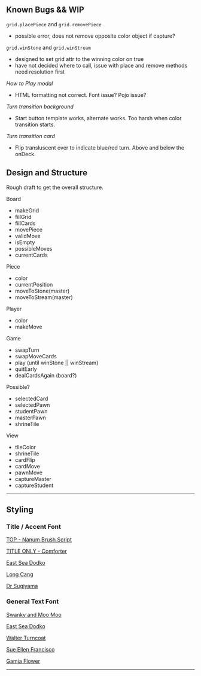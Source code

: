 ## Known Bugs && WIP
 
`grid.placePiece` and `grid.removePiece`
  - possible error, does not remove opposite color object if capture?


`grid.winStone` and `grid.winStream`
  - designed to set grid attr to the winning color on true
  - have not decided where to call, issue with place and remove methods need resolution first

*How to Play modal*
- HTML formatting not correct.  Font issue? Pojo issue?


*Turn transition background*
- Start button template works, alternate works.  Too harsh when color transition starts.

*Turn transition card* 
- Flip transluscent over to indicate blue/red turn. Above and below the onDeck.



## Design and Structure

Rough draft to get the overall structure.

Board
- makeGrid
- fillGrid
- fillCards
- movePiece
- validMove
- isEmpty
- possibleMoves
- currentCards

Piece
- color 
- currentPosition
- moveToStone(master)
- moveToStream(master)

Player
- color
- makeMove
  
Game
- swapTurn
- swapMoveCards
- play (until winStone || winStream)
- quitEarly
- dealCardsAgain   (board?)

Possible?
- selectedCard
- selectedPawn
- studentPawn
- masterPawn
- shrineTile

View
- tileColor
- shrineTile
- cardFlip
- cardMove
- pawnMove
- captureMaster
- captureStudent

---

## Styling 

### Title / Accent Font
[TOP - Nanum Brush Script](https://fonts.google.com/specimen/Nanum+Brush+Script?category=Handwriting)

[TITLE ONLY - Comforter](https://fonts.google.com/specimen/Comforter?category=Handwriting&preview.text=Onitama&preview.text_type=custom)

[East Sea Dodko](https://fonts.google.com/specimen/East+Sea+Dokdo?category=Handwriting)

[Long Cang](https://fonts.google.com/specimen/Long+Cang?category=Handwriting#standard-styles)

[Dr Sugiyama](https://fonts.google.com/specimen/Dr+Sugiyama?category=Handwriting)

### General Text Font
[Swanky and Moo Moo](https://fonts.google.com/specimen/Swanky+and+Moo+Moo?category=Handwriting)

[East Sea Dodko](https://fonts.google.com/specimen/East+Sea+Dokdo?category=Handwriting)

[Walter Turncoat](https://fonts.google.com/specimen/Walter+Turncoat?category=Handwriting)

[Sue Ellen Francisco](https://fonts.google.com/specimen/Sue+Ellen+Francisco?category=Handwriting)

[Gamja Flower](https://fonts.google.com/specimen/Gamja+Flower?category=Handwriting)
[]()
[]()

---

